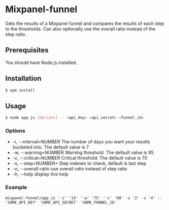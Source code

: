 # Mixpanel-funnel
Gets the results of a Mixpanel funnel and compares the results of each step to the thresholds. Can also optionally use the overall ratio instead of the step ratio.

## Prerequisites
You should have Node.js installed.

## Installation
```sh
$ npm install
```

## Usage
 ```sh
$ node app.js [Options] -- <api_key> <api_secret> <funnel_id>
```

### Options
- -i, --interval=NUMBER  The number of days you want your results bucketed into. The default value is 7
- -w, --warning=NUMBER   Warning threshold. The default value is 85
- -c, --critical=NUMBER  Critical threshold. The default value is 70
- -s, --step=NUMBER+     Step indexes to check, default is last step
- -o, --overall-ratio      use overall ratio instead of step ratio
- -h, --help               display this help           

### Example
```
mixpanel-funnel/app.js '-i' '14' '-w' '75' '-c' '60' -s '2' -s '4' -- 'SOME_API_KEY' 'SOME_API_SECRET' 'SOME_FUNNEL_ID'
```
